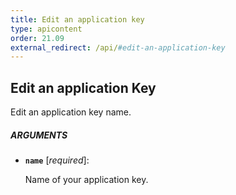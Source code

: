 ```yaml
---
title: Edit an application key
type: apicontent
order: 21.09
external_redirect: /api/#edit-an-application-key
---
```


## Edit an application Key

Edit an application key name.

##### ARGUMENTS

* **`name`** [*required*]:

    Name of your application key.
